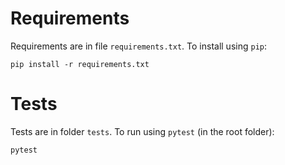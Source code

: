 # Requirements

Requirements are in file `requirements.txt`. To install using `pip`:

```pip install -r requirements.txt```

# Tests

Tests are in folder `tests`. To run using `pytest` (in the root folder):

```pytest```
